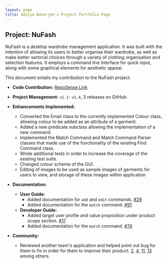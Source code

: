 ```yaml
---
layout: page
title: Aditya Banerjee's Project Portfolio Page 
---
```


## Project: NuFash

NuFash is a desktop wardrobe management application. It was built with the intention of allowing its users to better organise their wardrobe, as well as make better sartorial choices through a variety of clothing organisation and selection features. It employs a command line interface for quick input, along with some graphical elements for aesthetic appeal.

This document entails my contribution to the NuFash project.

* **Code Contribution:** [RepoSense Link](https://nus-cs2103-ay2021s2.github.io/tp-dashboard/?search=adidoesnt&sort=groupTitle&sortWithin=title&since=2021-02-19&timeframe=commit&mergegroup=&groupSelect=groupByRepos&breakdown=false&tabOpen=true&tabType=authorship&tabAuthor=adidoesnt&tabRepo=AY2021S2-CS2103T-T12-1%2Ftp%5Bmaster%5D&authorshipIsMergeGroup=false&authorshipFileTypes=docs~functional-code~test-code&authorshipIsBinaryFileTypeChecked=false)
* **Project Management:** `v1.1`- `v1.4`, 3 releases on GitHub.
* **Enhancements Implemented:** 
  * Converted the Email class to the currently implemented Colour class, allowing colour to be added as an attribute of a garment.
  * Added a new predicate subclass allowing the implementation of a new command.
  * Implemented the Match Command and Match Command Parser classes that made use of the functionality of the existing Find Command class.
  * Wrote additional tests in order to increase the coverage of the existing test suite.
  * Changed colour scheme of the GUI.
  * Editing of images to be used as sample images of garments for users to view, and storage of these images within application
* **Documentation:**
  * **User Guide:**
    * Added documentation for `add` and `edit` commands. [\#29](https://github.com/AY2021S2-CS2103T-T12-1/tp/commit/ba41dd66d02e2138bd251eca672df933461fbc09)
    * Added documentation for the `match` command. [\#91](d31485dcacbaca3c7afeadb8d08cd6cb1642aad5)
  * **Developer Guide:**
    * Added target user profile and value proposition under product scope section. [\#17](https://github.com/AY2021S2-CS2103T-T12-1/tp/commit/4991a938a184c9bf07effa230f50f862e6677f64)
    * Added documentation for the `match` command. [\#74](https://github.com/AY2021S2-CS2103T-T12-1/tp/commit/549690d032f9110e462169857183ec38f1c179a8)
* **Community:**
  
  * Reviewed another team's application and helped point out bug for them to fix in order for them to improve their product. [2](https://github.com/adidoesnt/ped/issues/2), [4](https://github.com/adidoesnt/ped/issues/4), [11](https://github.com/adidoesnt/ped/issues/11), [13](https://github.com/adidoesnt/ped/issues/13) among others.
